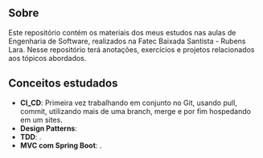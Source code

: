 ## Sobre
Este repositório contém os materiais dos meus estudos nas aulas de Engenharia de Software, realizados na Fatec Baixada Santista - Rubens Lara. Nesse repositório terá anotações, exercícios e projetos relacionados aos tópicos abordados.

## Conceitos estudados
- **CI_CD**: Primeira vez trabalhando em conjunto no Git, usando pull, commit, utilizando mais de uma branch, merge e por fim hospedando em um sites.
- **Design Patterns**: 
- **TDD**: .
- **MVC com Spring Boot**: .

